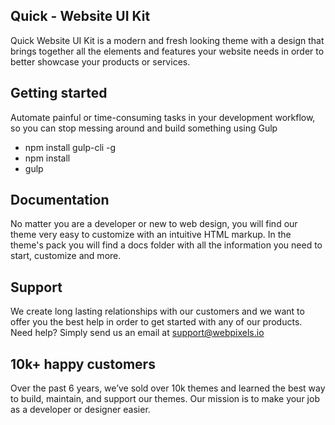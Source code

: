 ## Quick - Website UI Kit

Quick Website UI Kit is a modern and fresh looking theme with a design that brings together all the elements and features your website needs in order to better showcase your products or services.

## Getting started

Automate painful or time-consuming tasks in your development workflow, so you can stop messing around and build something using Gulp

- npm install gulp-cli -g
- npm install
- gulp

## Documentation

No matter you are a developer or new to web design, you will find our theme very easy to customize with an intuitive HTML markup. In the theme's pack you will find a docs folder with all the information you need to start, customize and more.

## Support

We create long lasting relationships with our customers and we want to offer you the best help in order to get started with any of our products.
Need help? Simply send us an email at support@webpixels.io

## 10k+ happy customers

Over the past 6 years, we’ve sold over 10k themes and learned the best way to build, maintain, and support our themes. Our mission is to make your job as a developer or designer easier.
